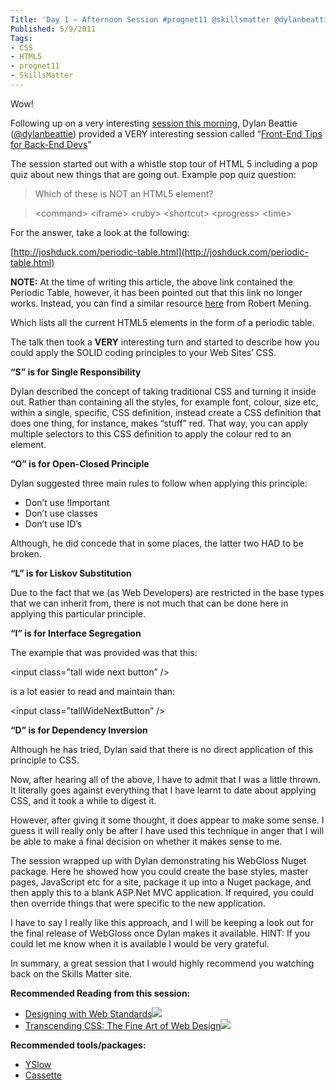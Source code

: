 ```yaml
---
Title: 'Day 1 – Afternoon Session #prognet11 @skillsmatter @dylanbeattie'
Published: 5/9/2011
Tags:
- CSS
- HTML5
- prognet11
- SkillsMatter
---
```


Wow!

Following up on a very interesting [session this morning](http://www.gep13.co.uk/blog/?p=361), Dylan Beattie ([@dylanbeattie](http://twitter.com/#!/dylanbeattie)) provided a VERY interesting session called “[Front-End Tips for Back-End Devs](http://skillsmatter.com/podcast/open-source-dot-net/front-end-tips-for-back-end-devs)”

The session started out with a whistle stop tour of HTML 5 including a pop quiz about new things that are going out. Example pop quiz question:

> Which of these is NOT an HTML5 element?

> &lt;command&gt; &lt;iframe&gt; &lt;ruby&gt; &lt;shortcut&gt; &lt;progress&gt; &lt;time&gt;

For the answer, take a look at the following:

[http://joshduck.com/periodic-table.html](http://joshduck.com/periodic-table.html)

**NOTE:** At the time of writing this article, the above link contained the Periodic Table, however, it has been pointed out that this link no longer works.  Instead, you can find a similar resource [here](http://www.websitesetup.org/html5-periodical-table) from Robert Mening.

Which lists all the current HTML5 elements in the form of a periodic table.

The talk then took a __VERY__ interesting turn and started to describe how you could apply the SOLID coding principles to your Web Sites’ CSS.

**“S” is for Single Responsibility**

Dylan described the concept of taking traditional CSS and turning it inside out. Rather than containing all the styles, for example font, colour, size etc, within a single, specific, CSS definition, instead create a CSS definition that does one thing, for instance, makes “stuff” red. That way, you can apply multiple selectors to this CSS definition to apply the colour red to an element.

**“O” is for Open-Closed Principle**

Dylan suggested three main rules to follow when applying this principle:

- Don’t use !Important 
- Don’t use classes 
- Don’t use ID’s 

Although, he did concede that in some places, the latter two HAD to be broken.

**“L” is for Liskov Substitution**

Due to the fact that we (as Web Developers) are restricted in the base types that we can inherit from, there is not much that can be done here in applying this particular principle.

**“I” is for Interface Segregation**

The example that was provided was that this:

&lt;input class=”tall wide next button” /&gt;

is a lot easier to read and maintain than:

&lt;input class=”tallWideNextButton” /&gt;

**“D” is for Dependency Inversion**

Although he has tried, Dylan said that there is no direct application of this principle to CSS.

Now, after hearing all of the above, I have to admit that I was a little thrown. It literally goes against everything that I have learnt to date about applying CSS, and it took a while to digest it.

However, after giving it some thought, it does appear to make some sense. I guess it will really only be after I have used this technique in anger that I will be able to make a final decision on whether it makes sense to me.

The session wrapped up with Dylan demonstrating his WebGloss Nuget package. Here he showed how you could create the base styles, master pages, JavaScript etc for a site, package it up into a Nuget package, and then apply this to a blank ASP.Net MVC application. If required, you could then override things that were specific to the new application.

I have to say I really like this approach, and I will be keeping a look out for the final release of WebGloss once Dylan makes it available. HINT: If you could let me know when it is available I would be very grateful.

In summary, a great session that I would highly recommend you watching back on the Skills Matter site.

**Recommended Reading from this session:**

- [Designing with Web Standards](http://www.amazon.co.uk/gp/product/0321616952/ref=as_li_ss_tl?ie=UTF8&tag=www6thprimeco-21&linkCode=as2&camp=1634&creative=19450&creativeASIN=0321616952)![](http://www.assoc-amazon.co.uk/e/ir?t=&l=as2&o=2&a=0321616952)
- [Transcending CSS: The Fine Art of Web Design](http://www.amazon.co.uk/gp/product/0321410971/ref=as_li_ss_tl?ie=UTF8&tag=www6thprimeco-21&linkCode=as2&camp=1634&creative=19450&creativeASIN=0321410971)![](http://www.assoc-amazon.co.uk/e/ir?t=&l=as2&o=2&a=0321410971)

**Recommended tools/packages:**

- [YSlow](http://developer.yahoo.com/yslow/)
- [Cassette](http://getcassette.net/)
